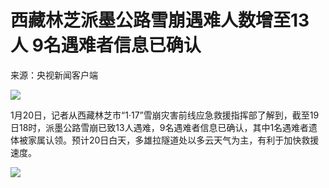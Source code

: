 # 西藏林芝派墨公路雪崩遇难人数增至13人 9名遇难者信息已确认

来源：央视新闻客户端

![](https://inews.gtimg.com/newsapp_bt/0/15619684940/1000)

1月20日，记者从西藏林芝市“1·17”雪崩灾害前线应急救援指挥部了解到，截至19日18时，派墨公路雪崩已致13人遇难，9名遇难者信息已确认，其中1名遇难者遗体被家属认领。预计20日白天，多雄拉隧道处以多云天气为主，有利于加快救援速度。

![](https://inews.gtimg.com/newsapp_bt/0/15619684932/1000)

